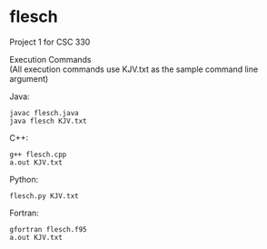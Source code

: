 # flesch

Project 1 for CSC 330  

Execution Commands  
(All execution commands use KJV.txt as the sample command line argument)  

Java:  
  ```
  javac flesch.java  
  java flesch KJV.txt  
  ```
C++:  
```
g++ flesch.cpp
a.out KJV.txt
```

Python:  
```
flesch.py KJV.txt
```
Fortran:
```
gfortran flesch.f95
a.out KJV.txt
```
